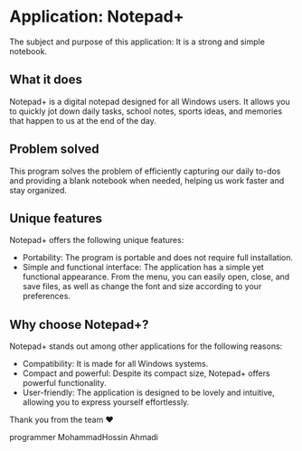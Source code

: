 # Application: Notepad+

The subject and purpose of this application: It is a strong and simple notebook.

## What it does

Notepad+ is a digital notepad designed for all Windows users. It allows you to quickly jot down daily tasks, school notes, sports ideas, and memories that happen to us at the end of the day.

## Problem solved

This program solves the problem of efficiently capturing our daily to-dos and providing a blank notebook when needed, helping us work faster and stay organized.

## Unique features

Notepad+ offers the following unique features:

- Portability: The program is portable and does not require full installation.
- Simple and functional interface: The application has a simple yet functional appearance. From the menu, you can easily open, close, and save files, as well as change the font and size according to your preferences.

## Why choose Notepad+?

Notepad+ stands out among other applications for the following reasons:

- Compatibility: It is made for all Windows systems.
- Compact and powerful: Despite its compact size, Notepad+ offers powerful functionality.
- User-friendly: The application is designed to be lovely and intuitive, allowing you to express yourself effortlessly.

Thank you from the team ♥️

programmer MohammadHossin Ahmadi

